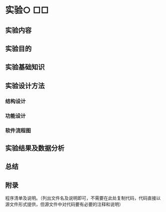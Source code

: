 # 实验○ □□

## 实验内容

## 实验目的

## 实验基础知识

## 实验设计方法

### 结构设计

### 功能设计

### 软件流程图

## 实验结果及数据分析

## 总结

## 附录

程序清单及说明。（列出文件名及说明即可，不需要在此处复制代码，代码直接以源文件形式提供，但源文件中对代码要有必要的注释和说明）
